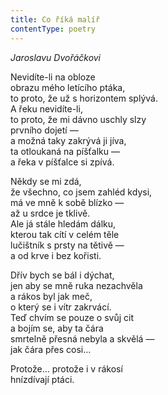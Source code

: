 ```yaml
---
title: Co říká malíř
contentType: poetry
---
```


<section>

_Jaroslavu Dvořáčkovi_

Nevidíte-li na obloze  
obrazu mého letícího ptáka,  
to proto, že už s horizontem splývá.  
A řeku nevidíte-li,  
to proto, že mi dávno uschly slzy  
prvního dojetí —  
a možná taky zakrývá ji jíva,  
ta otloukaná na píšťalku —  
a řeka v píšťalce si zpívá.

Někdy se mi zdá,  
že všechno, co jsem zahléd kdysi,  
má ve mně k sobě blízko —  
až u srdce je tklivě.  
Ale já stále hledám dálku,  
kterou tak cítí v celém těle  
lučištník s prsty na tětivě —  
a od krve i bez kořisti.

Dřív bych se bál i dýchat,  
jen aby se mně ruka nezachvěla  
a rákos byl jak meč,  
o který se i vítr zakrvácí.  
Teď chvím se pouze o svůj cit  
a bojím se, aby ta čára  
smrtelně přesná nebyla a skvělá —  
jak čára přes cosi…

Protože… protože i v rákosí  
hnízdívají ptáci.

</section>
